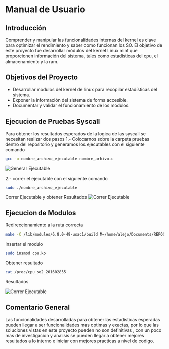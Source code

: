 # Manual de Usuario

## Introducción
Comprender y manipular las funcionalidades internas del kernel es clave para optimizar el rendimiento y saber como funcionan los SO. El objetivo de este proyecto fue desarrollar módulos del kernel Linux mint que proporcionen información del sistema, tales como estadísticas del cpu, el almacenamiento y la ram.

## Objetivos del Proyecto
- Desarrollar modulos del kernel de linux para recopilar estadísticas del sistema.
- Exponer la información del sistema de forma accesible.
- Documentar y validar el funcionamiento de los módulos.


## Ejecucion de Pruebas Syscall

Para obtener los resultados esperados de la logica de las syscall se necesitan realizar dos pasos
1.- Colocarnos sobre la carpeta pruebas dentro del repositorio y generamos los ejecutables con el siguiente comando 
```bash
gcc -o nombre_archivo_ejecutable nombre_arhivo.c
```
![Generar Ejecutable](https://github.com/AlejooMariin/SOPES2_PROYECTO1/blob/main/Documentaci%C3%B3n/imagenes/Imagen_5.png)

2.- correr el ejecutable con el siguiente comando
```bash
sudo ./nombre_archivo_ejecutable
```
Correr Ejecutable y obtener Resultados
![Correr Ejecutable](https://github.com/AlejooMariin/SOPES2_PROYECTO1/blob/main/Documentaci%C3%B3n/imagenes/Imagen_6.png)


## Ejecucion de Modulos

Redireccionamiento a la ruta correcta
```bash
make -C /lib/modules/6.8.0-49-usac1/build M=/home/alejo/Documents/REPOSITORIO/SOPES2_PROYECTO1/Modulos/CPU modules
```

Insertar el modulo
```bash
sudo insmod cpu.ko
```

Obtener resultado
```bash
cat /proc/cpu_so2_201602855
```

Resultados 

![Correr Ejecutable](https://github.com/AlejooMariin/SOPES2_PROYECTO1/blob/main/Documentaci%C3%B3n/imagenes/Imagen_7.png)


## Comentario General 

Las funcionalidades desarrolladas para obtener las estadisticas esperadas pueden llegar a ser funcionalidades mas optimas y exactas, por lo que las soluciones vistas en este proyecto pueden no son definitivas , con un poco mas de investigacion y analisis se pueden llegar a obtener mejores resultados a lo interno e iniciar con mejores practicas a nivel de codigo.
